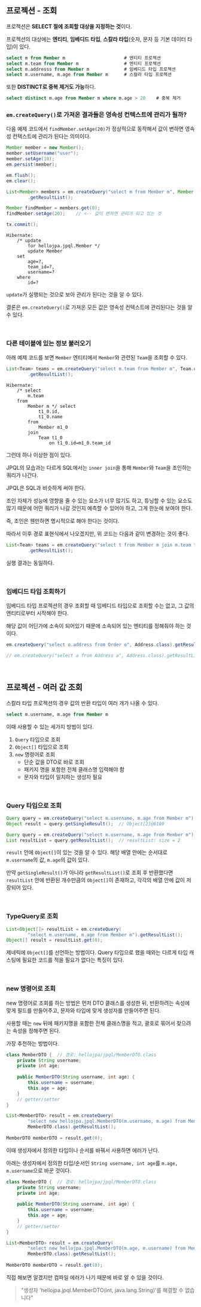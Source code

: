## 프로젝션 - 조회

프로젝션은 **SELECT 절에 조회할 대상을 지정하는 것**이다.

프로젝션의 대상에는 **엔티티**, **임베디드 타입**, **스칼라 타입**(숫자, 문자 등 기본 데이터 타입)이 있다.

```sql
select m from Member m                      # 엔티티 프로젝션
select m.team from Member m                 # 엔티티 프로젝션
select m.addresss from Member m             # 임베디드 타입 프로젝션
select m.username, m.age from Member m      # 스칼라 타입 프로젝션
```

또한 **DISTINCT로 중복 제거도 가능**하다.

```sql
select distinct m.age from Member m where m.age > 20    # 중복 제거
```


### `em.createQuery()`로 가져온 결과들은 영속성 컨텍스트에 관리가 될까?

다음 예제 코드에서 `findMember.setAge(20)`가 정상적으로 동작해서 값이 변하면 영속성 컨텍스트에 관리가 된다는 의미이다.

```java
Member member = new Member();
member.setUsername("user");
member.setAge(10);
em.persist(member);

em.flush();
em.clear();

List<Member> members = em.createQuery("select m from Member m", Member.class)
		.getResultList();

Member findMember = members.get(0);
findMember.setAge(20);    // <-- 값이 변하면 관리가 되고 있는 것

tx.commit();
```

```
Hibernate: 
    /* update
        for hellojpa.jpql.Member */
        update Member 
    set
        age=?,
        team_id=?,
        username=? 
    where
        id=?
```

`update`가 실행되는 것으로 보아 관리가 된다는 것을 알 수 있다. 

결론은 `em.createQuery()`로 가져온 모든 값은 영속성 컨텍스트에 관리된다는 것을 알 수 있다.

<br/>


### 다른 테이블에 있는 정보 불러오기

아래 예제 코드를 보면 `Member` 엔티티에서 `Member`와 관련된 `Team`을 조회할 수 있다.

```java
List<Team> teams = em.createQuery("select m.team from Member m", Team.class)  
        .getResultList();
```

```
Hibernate: 
    /* select
        m.team 
    from
        Member m */ select
            t1_0.id,
            t1_0.name 
        from
            Member m1_0 
        join
            Team t1_0 
                on t1_0.id=m1_0.team_id
```

그런데 하나 이상한 점이 있다. 

JPQL의 모습과는 다르게 SQL에서는 `inner join`을 통해 `Member`와 `Team`을 조인하는 쿼리가 나간다.

JPQL은 SQL과 비슷하게 써야 한다. 

조인 자체가 성능에 영향을 줄 수 있는 요소가 너무 많기도 하고, 튜닝할 수 있는 요소도 많기 때문에 어떤 쿼리가 나갈 것인지 예측할 수 있어야 하고, 그게 한눈에 보여야 한다.

즉, 조인은 웬만하면 명시적으로 해야 한다는 것이다.

따라서 이후 경로 표현식에서 나오겠지만, 위 코드는 다음과 같이 변경하는 것이 좋다.

```java
List<Team> teams = em.createQuery("select t from Member m join m.team t", Team.class)  
        .getResultList();
```

실행 결과는 동일하다.

<br/>


### 임베디드 타입 조회하기

임베디드 타입 프로젝션의 경우 조회할 때 임베디드 타입으로 조회할 수는 없고, 그 값의 엔티티로부터 시작해야 한다.

해당 값이 어딘가에 소속이 되어있기 때문에 소속되어 있는 엔티티를 정해줘야 하는 것이다.

```java
em.createQuery("select o.address from Order o", Address.class).getResultList();

// em.createQuery("select a from Address a", Address.class).getResultList();
```

<br/>


## 프로젝션 - 여러 값 조회

스칼라 타입 프로젝션의 경우 값의 반환 타입이 여러 개가 나올 수 있다.

```sql
select m.username, m.age from Member m
```

이때 사용할 수 있는 세가지 방법이 있다.
1. `Query` 타입으로 조회
2. `Object[]` 타입으로 조회
3. `new` 명령어로 조회
	- 단순 값을 DTO로 바로 조회
	- 패키지 명을 포함한 전체 클래스명 입력해야 함
	- 문자와 타입이 일치하는 생성자 필요

<br/>

### Query 타입으로 조회

```java
Query query = em.createQuery("select m.username, m.age from Member m");  
Object result = query.getSingleResult();  // Object[2]@6189

Query query = em.createQuery("select m.username, m.age from Member m");  
List resultList = query.getResultList();  // resultList: size = 2
```

`result` 안에 `Object[]`이 있는 것을 알 수 있다. 해당 배열 안에는 순서대로 `m.username`의 값, `m.age`의 값이 있다.

만약 `getSingleResult()`가 아니라 `getResultList()`로 조회 후 반환했다면 `resultList` 안에 반환된 개수만큼의 `Object[]`이 존재하고, 각각의 배열 안에 값이 저장되어 있다.

<br/>

### TypeQuery로 조회

```java
List<Object[]> resultList = em.createQuery(
		"select m.username, m.age from Member m").getResultList();
Object[] result = resultList.get(0);
```

제네릭에 `Object[]`를 선언하는 방법이다. Query 타입으로 했을 때와는 다르게 타입 캐스팅에 필요한 코드를 적을 필요가 없다는 특징이 있다.

<br/>

### new 명령어로 조회

new 명령어로 조회를 하는 방법은 먼저 DTO 클래스를 생성한 뒤, 반환하려는 속성에 맞게 필드를 만들어주고, 문자와 타입에 맞게 생성자를 만들어주면 된다.

사용할 때는 `new` 뒤에 패키지명을 포함한 전체 클래스명을 적고, 괄호로 묶어서 찾으려는 속성을 정해주면 된다.

가장 추천하는 방법이다.

```java
class MemberDTO {  // 경로: hellojpa/jpql/MemberDTO.class
	private String username;  
	private int age;  
	  
	public MemberDTO(String username, int age) {  
	    this.username = username;  
	    this.age = age;  
	}
	// getter/setter
}

List<MemberDTO> result = em.createQuery(
		"select new hellojpa.jpql.MemberDTO(m.username, m.age) from Member m", 
		MemberDTO.class).getResultList();  
  
MemberDTO memberDTO = result.get(0);
```

이때 생성자에서 정의한 타입이나 순서를 바꿔서 사용하면 에러가 난다. 

아래는 생성자에서 정의한 타입/순서인 `String username, int age`를 `m.age, m.username`으로 바꾼 것이다. 

```java
class MemberDTO {  // 경로: hellojpa/jpql/MemberDTO.class
	private String username;  
	private int age;  
	  
	public MemberDTO(String username, int age) {  
	    this.username = username;  
	    this.age = age;  
	}
	// getter/setter
}

List<MemberDTO> result = em.createQuery(
		"select new hellojpa.jpql.MemberDTO(m.age, m.username) from Member m", 
		MemberDTO.class).getResultList();  
  
MemberDTO memberDTO = result.get(0);
```

직접 해보면 알겠지만 컴파일 에러가 나기 때문에 바로 알 수 있을 것이다.

> "생성자 'hellojpa.jpql.MemberDTO(int, java.lang.String)'를 해결할 수 없습니다"

